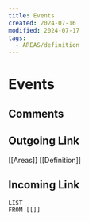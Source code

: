 ```yaml
---
title: Events
created: 2024-07-16
modified: 2024-07-17
tags:
  - AREAS/definition
---
```

# Events
## Comments

## Outgoing Link
[[Areas]]
[[Definition]]
## Incoming Link
```dataview
LIST
FROM [[]]
```
